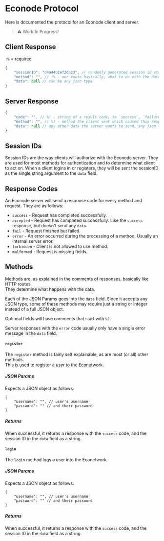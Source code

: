 # Econode Protocol
Here is documented the protocol for an Econode client and server.

> ⚠️  Work In Progress!

## Client Response
`!%` = required
```js
{
	"sessionID": "d4a44b2ef2da23", // randomly generated session id string
	"method": "", // !% - our route basically, what to do with the data
	"data": null // can be any json type
}
```

## Server Response
```js
{
	"code": "", // %! - string of a result code, ie `success`, `failure`, `forbidden`
	"method": "", // %! - method the client sent which caused this response
	"data": null // any other data the server wants to send, any json type
}
```
## Session IDs
Session IDs are the way clients will authorize with the Econode server. They are used
for most methods for authentication and to determine what client to act on.
When a client logins in or registers, they will be sent the sessionID as the single string
argument to the `data` field.

## Response Codes
An Econode server will send a response code for every method and request. They are as
follows:
- `success` - Request has completed successfully.
- `accepted` - Request has completed successfully.
  Like the `success` response, but doesn't send any `data`.
- `fail` - Request finished but failed.
- `error` - An error occurred during the processing of a method. Usually an internal
  server error.
- `forbidden` - Client is not allowed to use method.
- `malformed` - Request is missing fields.

## Methods
Methods are, as explained in the comments of responses, basically like HTTP routes.  
They determine what happens with the data.

Each of the JSON Params goes into the `data` field. Since it accepts any JSON type,
some of these methods may require just a string or integer instead of a full JSON object.

Optional fields will have comments that start with `%?`.

Server responses with the `error` code usually only have a single error message in the
`data` field.

#### `register`
The `register` method is fairly self explainable, as are most (or all) other methods.  
This is used to register a *user* to the Econetwork.

##### JSON Params
Expects a JSON object as follows:  
```json5
{
	"username": "", // user's username
	"password": "" // and their password
}
```

##### Returns
When successful, it returns a response with the `success` code, and the session ID
in the `data` field as a string.

#### `login`
The `login` method logs a user into the Econetwork.

##### JSON Params
Expects a JSON object as follows:  
```json5
{
	"username": "", // user's username
	"password": "" // and their password
}
```

##### Returns
When successful, it returns a response with the `success` code, and the session ID
in the `data` field as a string.

